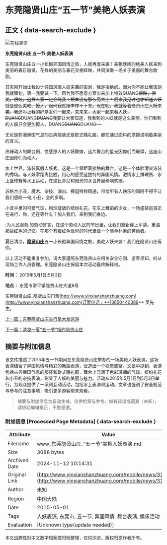 # 东莞隐贤山庄“五一节”美艳人妖表演

## 正文 { data-search-exclude }


![在线咨询](https://www11c1.53kf.com/style/setting/ver07/img/mobile_config/icon2.png)

**东莞隐贤山庄 五一节;美艳人妖表演**

东莞隐贤山庄五一小长假异国风情之旅，人妖再度来袭！美艳妖娆的绝美人妖来到美丽的春日隐贤，花样的美丽与春花交相辉映，共同演奏一场关于美丽的舞台歌剧。

其实刚开始让我设计异国风情人妖来袭的策划，我是拒绝的。因为你不能让我策划我就策划，第一我要试一下。因为我不愿意方案出来加上特效GUANG~~很酷，很美，很炫，这样人家一定会骂我：根本没有那么高大上！后来我见过也才知道人妖就是这么美艳、撩人，起码我就跟本停不下来。现在呢，我就等着隐贤山庄人妖来袭，我还叫上我的好基友们一起来，来来来，大家一起来看人妖，DUANG~~DUANG~~DUANG~~我要让大家知道，我看到的人妖就是这么美丽，你们看到的人妖只会更加撩人。DUANG~~DUANG~~DUANG~~

无论是弥漫佛国气息的古典服装还是欧式晚礼服，都在通过面料的摩擦说明着美丽的含义。

热辣动人的舞台剧，性感撩人的人妖舞娘，这片舞台的星光因你们而璀璨，这座山庄因你们而动人。

水上世界，泳装真假人妖秀。这是一个零距离接触的舞台，这是一个体验清爽泳装的秀场。与人妖零距离接触，用心的感受这独特的异国风情。激情水上排球赛、水上篮球赛等水上运动，在这比基尼和阳光的水世界里奏响欢歌。

苏格兰小丑，魔术、杂技、演出、捧逗样样精通，带给所有人快乐的同时不得不让我们感叹一句;小丑，会的多啊。

小丑手里的可爱气球，绚烂绽放的缤纷礼花，花车上舞蹈的少女，一场盛装巡游正在进行，你，还在等什么？加入我们，来到我们身边。

;为人民服务;的劳动誓言，在这个劳动人民的节日里，让我们重新穿上军装，重温那些红色的记忆。在那个有着红色信仰的时代里做一个简单朴素的劳动者。

夏日清凉，[**隐贤山庄**](http://www.yinxianshanzhuang.com)五一小长假异国风情之旅，美艳人妖来袭！我们在隐贤山庄等你。

以上活动不能重复参加，请大家遵照东莞隐贤山庄相关安全守则、游客须知，听从现场工作人员管理。东莞隐贤山庄保留本次活动最终解释权。

**时间：** 2015年5月1日;5月3日

**地点：** 东莞市常平镇隐贤山庄大道8号

东莞隐贤山庄_隐贤山庄门票[http://www.yinxianshanzhuang.com](http://www.yinxianshanzhuang.com)订票电话：**13650440389** 吴先生。

[上一篇：东莞隐贤山庄举行旱木龙巡游](http://www.yinxianshanzhuang.com/mobile/news/318.html "东莞隐贤山庄举行旱木龙巡游")

[下一篇：清凉一夏“五一节”相约隐贤山庄](http://www.yinxianshanzhuang.com/mobile/news/320.html "清凉一夏“五一节”相约隐贤山庄")

## 摘要与附加信息

<!-- tcd_abstract -->
该文件描述了2015年五一节期间在东莞隐贤山庄举办的一场美艳人妖表演。这场表演结合了异国风情与精彩的舞蹈表演，营造出一个视觉盛宴。文章中提到，表演包括古典佛国气息的服装和欧式晚礼服，舞台上充满了色彩斑斓的气球、缤纷礼花和小丑的杂技表演，彰显了人妖的美丽与魅力。活动从2015年5月1日到5月3日举行，为观众提供了一系列互动活动，包括水上表演和运动。文章也强调了安全规范与参与的注意事项，吸引更多游客前来观看。
<!-- tcd_abstract_end -->

> 摘要与附加信息为自动生成，仅供检索与参考。如有错误或遗漏（未知），请协助编辑指正，不胜感激。

### 附加信息 [Processed Page Metadata] { data-search-exclude }

| Attribute       | Value                                  |
|-----------------|----------------------------------------|
| Filename        | www_东莞隐贤山庄_“五一节”美艳人妖表演.md                             |
| Size            | 3088 bytes                           |
| Archived Date   | 2024-11-12 10:14:31                             |
| Original Link   | [http://www.yinxianshanzhuang.com/mobile/news/319.html](http://www.yinxianshanzhuang.com/mobile/news/319.html)                       |
| Author          | 未知                               |
| Region          | 中国大陆                               |
| Date            | 2015-05-01                                 |
| Tags            | 人妖表演, 东莞市, 五一节, 异国风情, 舞台表演, 娱乐活动                                 |
| Evaluation            | [Unknown type(update needed)]                                 |
<!-- tcd_table_end -->

本文由跨性别中文数字档案馆归档整理，仅供浏览。版权归原作者所有。
